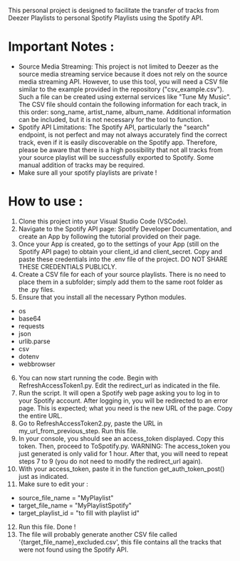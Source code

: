 This personal project is designed to facilitate the transfer of tracks from Deezer Playlists to personal Spotify Playlists using the Spotify API.

# Important Notes :
- Source Media Streaming: This project is not limited to Deezer as the source media streaming service because it does not rely on the source media streaming API. However, to use this tool, you will need a CSV file similar to the example provided in the repository ("csv_example.csv"). Such a file can be created using external services like "Tune My Music". The CSV file should contain the following information for each track, in this order: song_name, artist_name, album_name. Additional information can be included, but it is not necessary for the tool to function.
- Spotify API Limitations: The Spotify API, particularly the "search" endpoint, is not perfect and may not always accurately find the correct track, even if it is easily discoverable on the Spotify app. Therefore, please be aware that there is a high possibility that not all tracks from your source playlist will be successfully exported to Spotify. Some manual addition of tracks may be required.
- Make sure all your spotify playlists are private !

# How to use : 
1) Clone this project into your Visual Studio Code (VSCode).
2) Navigate to the Spotify API page: Spotify Developer Documentation, and create an App by following the tutorial provided on their page.
3) Once your App is created, go to the settings of your App (still on the Spotify API page) to obtain your client_id and client_secret. Copy and paste these credentials into the .env file of the project. DO NOT SHARE THESE CREDENTIALS PUBLICLY.
4) Create a CSV file for each of your source playlists. There is no need to place them in a subfolder; simply add them to the same root folder as the .py files.
5) Ensure that you install all the necessary Python modules.
  - os
  - base64
  - requests
  - json
  - urlib.parse
  - csv
  - dotenv
  - webbrowser
6) You can now start running the code. Begin with RefreshAccessToken1.py. Edit the redirect_url as indicated in the file.
7) Run the script. It will open a Spotify web page asking you to log in to your Spotify account. After logging in, you will be redirected to an error page. This is expected; what you need is the new URL of the page. Copy the entire URL.
8) Go to RefreshAccessToken2.py, paste the URL in my_url_from_previous_step. Run this file.
9) In your console, you should see an access_token displayed. Copy this token. Then, proceed to ToSpotify.py. WARNING: The access_token you just generated is only valid for 1 hour. After that, you will need to repeat steps 7 to 9 (you do not need to modify the redirect_url again).
10) With your access_token, paste it in the function get_auth_token_post() just as indicated.
11) Make sure to edit your : 
- source_file_name = "MyPlaylist"
- target_file_name = "MyPlaylistSpotify"
- target_playlist_id = "to fill with playlist id"
12) Run this file. Done !
13) The file will probably generate another CSV file called '{target_file_name}_excluded.csv', this file contains all the tracks that were not found using the Spotify API.
